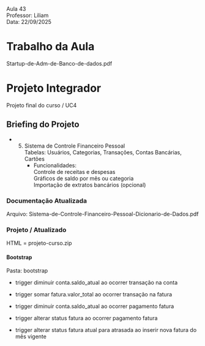 Aula 43    
Professor: Liliam    
Data: 22/09/2025   

# Trabalho da Aula   
Startup-de-Adm-de-Banco-de-dados.pdf    

# Projeto Integrador   
Projeto final do curso / UC4     

## Briefing do Projeto    
- 5. Sistema de Controle Financeiro Pessoal    
     Tabelas: Usuários, Categorias, Transações, Contas Bancárias, Cartões    
     - Funcionalidades:    
       Controle de receitas e despesas    
       Gráficos de saldo por mês ou categoria    
       Importação de extratos bancários (opcional)    

### Documentação Atualizada    
Arquivo: Sistema-de-Controle-Financeiro-Pessoal-Dicionario-de-Dados.pdf       


### Projeto / Atualizado     
HTML = projeto-curso.zip    


#### Bootstrap   
Pasta: bootstrap     



- trigger diminuir conta.saldo_atual ao ocorrer transação na conta 

- trigger somar fatura.valor_total ao ocorrer transação na fatura 

- trigger diminuir conta.saldo_atual ao ocorrer pagamento fatura 

- trigger alterar status fatura ao ocorrer pagamento fatura 

- trigger alterar status fatura atual para atrasada ao inserir nova fatura do mês vigente 


